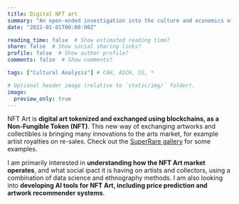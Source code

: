 ```yaml
---
title: Digital NFT art
summary: "An open-ended investigation into the culture and economics of NFT Art: Digital art exchanged on blockchains."
date: "2022-01-01T00:00:00Z"

reading_time: false  # Show estimated reading time?
share: false  # Show social sharing links?
profile: false  # Show author profile?
comments: false  # Show comments?

tags: ["Cultural Analysis"] # CAH, AICH, SS, *

# Optional header image (relative to `static/img/` folder).
image:
  preview_only: true
---
```


NFT Art is **digital art tokenized and exchanged using blockchains, as a Non-Fungible Token (NFT)**. This new way of exchanging artworks and collectibles is bringing many innovations to the arts market, for example artist royalties on re-sales. Check out the [SuperRare gallery](https://superrare.co) for some examples.

I am primarily interested in **understanding how the NFT Art market operates**, and what social ipact it is having on artists and collectors, using a combination of data science and ethnography methods. I am also looking into **developing AI tools for NFT Art, including price prediction and artwork recommender systems**.